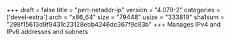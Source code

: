 +++
draft = false
title = "perl-netaddr-ip"
version = "4.079-2"
categories = ['devel-extra']
arch = "x86_64"
size = "79448"
usize = "333819"
sha1sum = "298f15613d9f9431c23128ebb4246dc367f9c83b"
+++
Manages IPv4 and IPv6 addresses and subnets